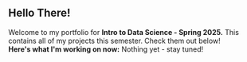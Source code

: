 <h2> Hello There!</h2>
<p>  Welcome to my portfolio for <b>Intro to Data Science - Spring 2025.</b> This contains all of my projects this semester. Check them out below!
<br>
 <b>Here's what I'm working on now:</b> Nothing yet - stay tuned! </p> 
